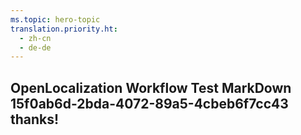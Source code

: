 ```yaml
---
ms.topic: hero-topic
translation.priority.ht: 
  - zh-cn
  - de-de
---
```

## OpenLocalization Workflow Test MarkDown 15f0ab6d-2bda-4072-89a5-4cbeb6f7cc43 thanks!
